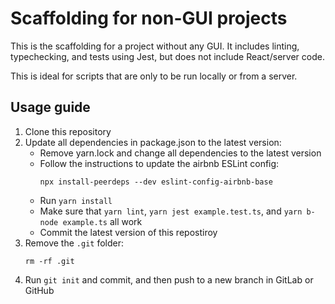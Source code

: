 # Scaffolding for non-GUI projects

This is the scaffolding for a project without any GUI. It includes linting,
typechecking, and tests using Jest, but does not include React/server code.

This is ideal for scripts that are only to be run locally or from a server.

## Usage guide

1. Clone this repository
2. Update all dependencies in package.json to the latest version:
   - Remove yarn.lock and change all dependencies to the latest version
   - Follow the instructions to update the airbnb ESLint config:
     ```shell
     npx install-peerdeps --dev eslint-config-airbnb-base
     ```
   - Run `yarn install`
   - Make sure that `yarn lint`, `yarn jest example.test.ts`, and
     `yarn b-node example.ts` all work
   - Commit the latest version of this repostiroy
3. Remove the `.git` folder:
   ```shell
   rm -rf .git
   ```
4. Run `git init` and commit, and then push to a new branch in GitLab or GitHub
